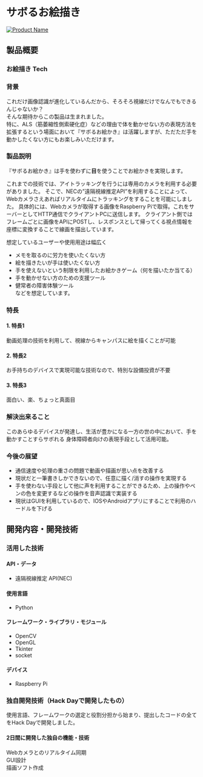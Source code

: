 # サボるお絵描き

[![Product Name](image.png)](https://www.youtube.com/watch?v=G5rULR53uMk)

## 製品概要
### お絵描き Tech

### 背景
これだけ画像認識が進化しているんだから、そろそろ視線だけでなんでもできるんじゃないか？  
そんな期待からこの製品は生まれました。  
特に、ALS（筋萎縮性側索硬化症）などの理由で体を動かせない方の表現方法を拡張するという場面において『サボるお絵かき』は活躍しますが、ただただ手を動かしたくない方にもお楽しみいただけます。

### 製品説明
『サボるお絵かき』は手を使わずに**目**を使うことでお絵かきを実現します。

これまでの技術では、アイトラッキングを行うには専用のカメラを利用する必要がありました。
そこで、NECの”遠隔視線推定API”を利用することによって、Webカメラさえあればリアルタイムにトラッキングをすることを可能にしました。
具体的には、Webカメラが取得する画像をRaspberry Piで取得。これをサーバーとしてHTTP通信でクライアントPCに送信します。
クライアント側ではフレームごとに画像をAPIにPOSTし、レスポンスとして帰ってくる視点情報を座標に変換することで線画を描出しています。

想定しているユーザーや使用用途は幅広く
* メモを取るのに労力を使いたくない方  
* 絵を描きたいが手は使いたくない方  
* 手を使えないという制限を利用したお絵かきゲーム（何を描いたか当てる）  
* 手を動かせない方のための支援ツール  
* 健常者の障害体験ツール  
などを想定しています。

### 特長

#### 1. 特長1
動画処理の技術を利用して、視線からキャンパスに絵を描くことが可能

#### 2. 特長2
お手持ちのデバイスで実現可能な技術なので、特別な設備投資が不要

#### 3. 特長3
面白い、楽、ちょっと真面目

### 解決出来ること
このあらゆるデバイスが発達し、生活が豊かになる一方の世の中において、手を動かすことすらサボれる
身体障碍者向けの表現手段として活用可能。

### 今後の展望
* 通信速度や処理の重さの問題で動画や描画が思い点を改善する  
* 現状だと一筆書きしかできないので、任意に描く/消すの操作を実現する  
* 手を使わない手段として他に声を利用することができるため、上の操作やペンの色を変更するなどの操作を音声認識で実装する  
* 現状はGUIを利用しているので、IOSやAndroidアプリにすることで利用のハードルを下げる  

## 開発内容・開発技術

### 活用した技術
#### API・データ
* 遠隔視線推定 API(NEC)

#### 使用言語
* Python

#### フレームワーク・ライブラリ・モジュール
* OpenCV
* OpenGL
* Tkinter
* socket

#### デバイス
* Raspberry Pi

### 独自開発技術（Hack Dayで開発したもの）
使用言語、フレームワークの選定と役割分担から始まり、提出したコードの全てをHack Dayで開発しました。


#### 2日間に開発した独自の機能・技術
Webカメラとのリアルタイム同期  
GUI設計  
描画ソフト作成  
